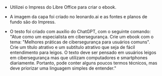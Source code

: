 - Utilizei o Impress do Libre Office para criar o ebook.

- A imagem da capa foi criado no leonardo.ai e as fontes e planos de fundo são do Impress.

- O testo foi criado com auxílio do ChatGPT, com o seguinte comando:
"Atue como um especialista em cibersegurança.
Crie um ebook com o tema: "Melhores práticas de cibersegurança para usuários comuns".
Crie um título atrativo e um subtítulo atrativo que seja de fácil entendimento para leigos.
O texto deve ser pensado em usuários leigos em cibersegurança mas que utilizam computadores e smartphones diariamente. Portanto, pode conter alguns poucos termos técnicos, mas deve priorizar uma linguagem simples de entender."
